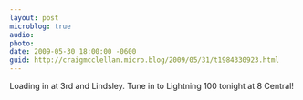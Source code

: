 ```yaml
---
layout: post
microblog: true
audio: 
photo: 
date: 2009-05-30 18:00:00 -0600
guid: http://craigmcclellan.micro.blog/2009/05/31/t1984330923.html
---
```

Loading in at 3rd and Lindsley. Tune in to Lightning 100 tonight at 8 Central!
